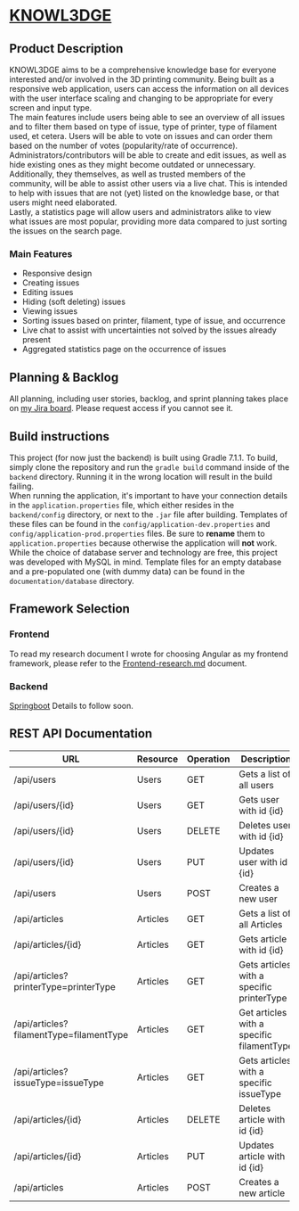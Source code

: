 # [KNOWL3DGE](https://git.fhict.nl/knowl3dge/knowl3dge)

## Product Description

KNOWL3DGE aims to be a comprehensive knowledge base for everyone interested and/or involved in the 3D printing community. Being built as a responsive web application, users can access the information on all devices with the user interface scaling and changing to be appropriate for every screen and input type.  
The main features include users being able to see an overview of all issues and to filter them based on type of issue, type of printer, type of filament used, et cetera. Users will be able to vote on issues and can order them based on the number of votes (popularity/rate of occurrence).  
Administrators/contributors will be able to create and edit issues, as well as hide existing ones as they might become outdated or unnecessary. Additionally, they themselves, as well as trusted members of the community, will be able to assist other users via a live chat. This is intended to help with issues that are not (yet) listed on the knowledge base, or that users might need elaborated.  
Lastly, a statistics page will allow users and administrators alike to view what issues are most popular, providing more data compared to just sorting the issues on the search page.

### Main Features

- Responsive design
- Creating issues
- Editing issues
- Hiding (soft deleting) issues
- Viewing issues
- Sorting issues based on printer, filament, type of issue, and occurrence 
- Live chat to assist with uncertainties not solved by the issues already present
- Aggregated statistics page on the occurrence of issues 

## Planning & Backlog

All planning, including user stories, backlog, and sprint planning takes place on [my Jira board](https://mpfglaser.atlassian.net/jira/software/projects/KNOW/boards/1/backlog). Please request access if you cannot see it.  

## Build instructions
This project (for now just the backend) is built using Gradle 7.1.1. To build, simply clone the repository and run the `gradle build` command inside of the `backend` directory. Running it in the wrong location will result in the build failing.  
When running the application, it's important to have your connection details in the `application.properties` file, which either resides in the `backend/config` directory, or next to the `.jar` file after building. Templates of these files can be found in the `config/application-dev.properties` and `config/application-prod.properties` files. Be sure to **rename** them to `application.properties` because otherwise the application will **not** work. While the choice of database server and technology are free, this project was developed with MySQL in mind. Template files for an empty database and a pre-populated one (with dummy data) can be found in the `documentation/database` directory.

## Framework Selection

### Frontend

To read my research document I wrote for choosing Angular as my frontend framework, please refer to the [Frontend-research.md](https://git.fhict.nl/knowl3dge/knowl3dge/-/blob/f129f9fdb8fdc23c0fd75129bda14a220af84cc6/documentation/Frontend-research.md) document.

### Backend

[Springboot](https://spring.io/projects/spring-boot)
Details to follow soon.

## REST API Documentation

| URL | Resource | Operation | Description |
|-----|----------|-----------|-------------|
| /api/users | Users | GET | Gets a list of all users |
| /api/users/{id} | Users | GET | Gets user with id {id} |
| /api/users/{id} | Users | DELETE | Deletes user with id {id} |
| /api/users/{id} | Users | PUT | Updates user with id {id} |
| /api/users | Users | POST | Creates a new user |
| /api/articles | Articles | GET | Gets a list of all Articles |
| /api/articles/{id} | Articles | GET | Gets article with id {id} |
| /api/articles?printerType=printerType | Articles | GET | Gets articles with a specific printerType |
| /api/articles?filamentType=filamentType | Articles | GET | Get articles with a specific filamentType |
| /api/articles?issueType=issueType | Articles | GET | Gets articles with a specific issueType |
| /api/articles/{id} | Articles | DELETE | Deletes article with id {id} |
| /api/articles/{id} | Articles | PUT | Updates article with id {id} |
| /api/articles | Articles | POST | Creates a new article |
